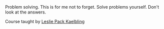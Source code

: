 Problem solving. This is for me not to forget. Solve problems yourself. Don't look at the answers.

Course taught by [Leslie Pack Kaelbling](http://people.csail.mit.edu/lpk/)
